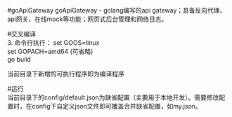 #goApiGateway 
goApiGateway - golang编写的api gateway；具备反向代理、api网关、在线mock等功能；网页式后台管理和网络日志。  


#交叉编译     
3. 命令行执行：
  set GOOS=linux  
  set GOPACH=amd64  (可省略)  
  go build

当前目录下新增的可执行程序即为编译程序  


#运行  
当前目录下的config/default.json为缺省配置（主要用于本地开发）。需要修改配置时，在config下自定义json文件即可覆盖合并缺省配置，如my.json。  


